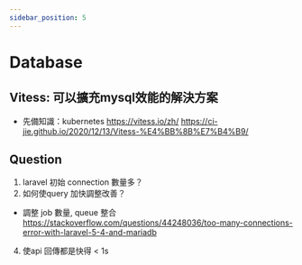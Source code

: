 ```yaml
---
sidebar_position: 5
---
```

# Database

<!-- ## 參考網址
https://www.gushiciku.cn/pl/puew/zh-tw
https://www.ltsplus.com/mysql/mysql-slow-query-log

## books
- [MySQL完全攻略：資料庫開發與效能調校](https://www.books.com.tw/products/0010644497) -->

## Vitess: 可以擴充mysql效能的解決方案
- 先備知識：kubernetes
https://vitess.io/zh/
https://ci-jie.github.io/2020/12/13/Vitess-%E4%BB%8B%E7%B4%B9/

## Question
1. laravel 初始 connection 數量多？
2. 如何使query 加快調整改善？
 - 調整 job 數量, queue 整合
https://stackoverflow.com/questions/44248036/too-many-connections-error-with-laravel-5-4-and-mariadb
4. 使api 回傳都是快得 < 1s
